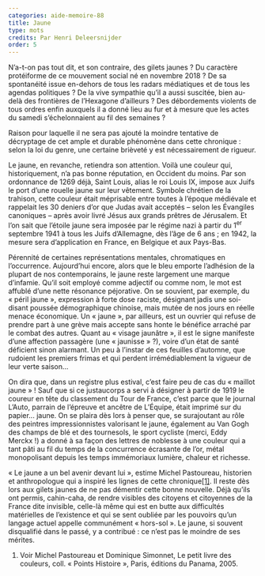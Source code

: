 ```yaml
---
categories: aide-memoire-88
title: Jaune
type: mots
credits: Par Henri Deleersnijder
order: 5
---
```

N’a-t-on pas tout dit, et son contraire, des gilets jaunes ? Du caractère protéiforme de ce mouvement social né en novembre 2018 ? De sa spontanéité issue en-dehors de tous les radars médiatiques et de tous les agendas politiques ? De la vive sympathie qu’il a aussi suscitée, bien au-delà des frontières de l’Hexagone d’ailleurs ? Des débordements violents de tous ordres enfin auxquels il a donné lieu au fur et à mesure que les actes du samedi s’échelonnaient au fil des semaines ?

Raison pour laquelle il ne sera pas ajouté la moindre tentative de décryptage de cet ample et durable phénomène dans cette chronique : selon la loi du genre, une certaine brièveté y est nécessairement de rigueur. 

Le jaune, en revanche, retiendra son attention. Voilà une couleur qui, historiquement, n’a pas bonne réputation, en Occident du moins. Par son ordonnance de 1269 déjà, Saint Louis, alias le roi Louis IX, impose aux Juifs le port d’une rouelle jaune sur leur vêtement. Symbole chrétien de la trahison, cette couleur était méprisable entre toutes à l’époque médiévale et rappelait les 30 deniers d’or que Judas avait acceptés – selon les Évangiles canoniques – après avoir livré Jésus aux grands prêtres de Jérusalem. Et l’on sait que l’étoile jaune sera imposée par le régime nazi à partir du 1<sup>er</sup> septembre 1941 à tous les Juifs d’Allemagne, dès l’âge de 6 ans ; en 1942, la mesure sera d’application en France, en Belgique et aux Pays-Bas. 

Pérennité de certaines représentations mentales, chromatiques en l’occurrence. Aujourd’hui encore, alors que le bleu emporte l’adhésion de la plupart de nos contemporains, le jaune reste largement une marque d’infamie. Qu’il soit employé comme adjectif ou comme nom, le mot est affublé d’une nette résonance péjorative. On se souvient, par exemple, du « péril jaune », expression à forte dose raciste, désignant jadis une soi-disant poussée démographique chinoise, mais mutée de nos jours en réelle menace économique. Un « jaune », par ailleurs, est un ouvrier qui refuse de prendre part à une grève mais accepte sans honte le bénéfice arraché par le combat des autres. Quant au « visage jaunâtre », il est le signe manifeste d’une affection passagère (une « jaunisse » ?), voire d’un état de santé déficient sinon alarmant. Un peu à l’instar de ces feuilles d’automne, que rudoient les premiers frimas et qui perdent irrémédiablement la vigueur de leur verte saison... 

On dira que, dans un registre plus estival, c’est faire peu de cas du « maillot jaune » ! Sauf que si ce justaucorps a servi à désigner à partir de 1919 le coureur en tête du classement du Tour de France, c’est parce que le journal L’Auto, parrain de l’épreuve et ancêtre de L’Équipe, était imprimé sur du papier... jaune. On se plaira dès lors à penser que, se surajoutant au rôle des peintres impressionnistes valorisant le jaune, également au Van Gogh des champs de blé et des tournesols, le sport cycliste (merci, Eddy Merckx !) a donné à sa façon des lettres de noblesse à une couleur qui a tant pâti au fil du temps de la concurrence écrasante de l’or, métal monopolisant depuis les temps immémoriaux lumière, chaleur et richesse.

« Le jaune a un bel avenir devant lui », estime Michel Pastoureau, historien et anthropologue qui a inspiré les lignes de cette chronique[[1]](#footnote-1). Il reste dès lors aux gilets jaunes de ne pas démentir cette bonne nouvelle. Déjà qu’ils ont permis, cahin-caha, de rendre visibles des citoyens et citoyennes de la France dite invisible, celle-là même qui est en butte aux difficultés matérielles de l’existence et qui se sent oubliée par les pouvoirs qu’un langage actuel appelle communément « hors-sol ». Le jaune, si souvent disqualifié dans le passé, y a contribué : ce n’est pas le moindre de ses mérites.

1. Voir Michel Pastoureau et Dominique Simonnet, Le petit livre des couleurs, coll. « Points Histoire », Paris, éditions du Panama, 2005.
